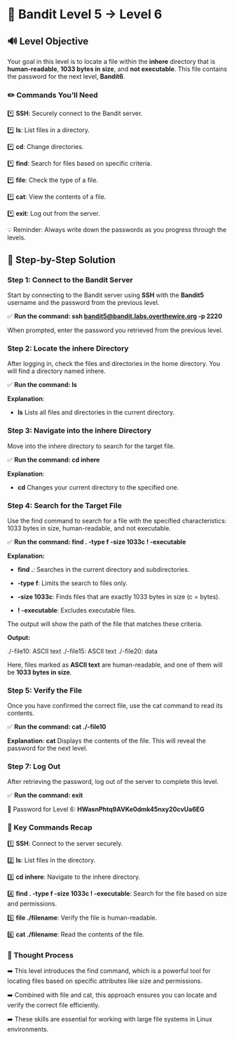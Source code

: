 # 🎲 Bandit Level 5 → Level 6


## 🔊 Level Objective


Your goal in this level is to locate a file within the **inhere** directory that is **human-readable**, **1033 bytes in size**, and **not executable**. This file contains the password for the next level, **Bandit6**.


### ✏️ Commands You’ll Need

:asterisk: **SSH**: Securely connect to the Bandit server.

:asterisk: **ls**: List files in a directory.

:asterisk: **cd**: Change directories.

:asterisk: **find**: Search for files based on specific criteria.

:asterisk: **file**: Check the type of a file.

:asterisk: **cat**: View the contents of a file.

:asterisk: **exit**: Log out from the server.


💡 Reminder: Always write down the passwords as you progress through the levels.



## 📃 Step-by-Step Solution

### Step 1: Connect to the Bandit Server


Start by connecting to the Bandit server using **SSH** with the **Bandit5** username and the password from the previous level.

:white_check_mark: **Run the command: ssh bandit5@bandit.labs.overthewire.org -p 2220**

When prompted, enter the password you retrieved from the previous level.


### Step 2: Locate the inhere Directory

After logging in, check the files and directories in the home directory. You will find a directory named inhere.

:white_check_mark: **Run the command: ls**

**Explanation**:

- **ls** Lists all files and directories in the current directory.



### Step 3: Navigate into the inhere Directory


Move into the inhere directory to search for the target file.

:white_check_mark: **Run the command: cd inhere**

**Explanation**: 

- **cd** Changes your current directory to the specified one.


### Step 4: Search for the Target File

Use the find command to search for a file with the specified characteristics: 1033 bytes in size, human-readable, and not executable.

:white_check_mark: **Run the command: find . -type f -size 1033c ! -executable**

**Explanation:**

- **find .**: Searches in the current directory and subdirectories.

- **-type f**: Limits the search to files only.

- **-size 1033c**: Finds files that are exactly 1033 bytes in size (c = bytes).

- **! -executable**: Excludes executable files.


The output will show the path of the file that matches these criteria.

**Output:**

./-file10: ASCII text ./-file15: ASCII text ./-file20: data

Here, files marked as **ASCII text** are human-readable, and one of them will be **1033 bytes in size**.



### Step 5: Verify the File

Once you have confirmed the correct file, use the cat command to read its contents.

:white_check_mark: **Run the command: cat ./-file10**

**Explanation**: **cat** Displays the contents of the file. This will reveal the password for the next level.


### Step 7: Log Out

After retrieving the password, log out of the server to complete this level.

:white_check_mark: **Run the command: exit**




🔑 Password for Level 6: **HWasnPhtq9AVKe0dmk45nxy20cvUa6EG**





### :round_pushpin: Key Commands Recap



:one: **SSH**: Connect to the server securely.

:two: **ls**: List files in the directory.

:three: **cd inhere**: Navigate to the inhere directory.

:four: **find . -type f -size 1033c ! -executable**: Search for the file based on 
size and permissions.

:five: **file ./filename**: Verify the file is human-readable.

:six: **cat ./filename**: Read the contents of the file.








### 🔎 Thought Process


:arrow_right: This level introduces the find command, which is a powerful tool for locating files based on specific attributes like size and permissions. 

:arrow_right: Combined with file and cat, this approach ensures you can locate and verify the correct file efficiently. 

:arrow_right: These skills are essential for working with large file systems in Linux environments.